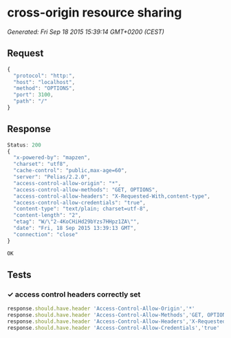 # cross-origin resource sharing

*Generated: Fri Sep 18 2015 15:39:14 GMT+0200 (CEST)*
## Request
```javascript
{
  "protocol": "http:",
  "host": "localhost",
  "method": "OPTIONS",
  "port": 3100,
  "path": "/"
}
```

## Response
```javascript
Status: 200
{
  "x-powered-by": "mapzen",
  "charset": "utf8",
  "cache-control": "public,max-age=60",
  "server": "Pelias/2.2.0",
  "access-control-allow-origin": "*",
  "access-control-allow-methods": "GET, OPTIONS",
  "access-control-allow-headers": "X-Requested-With,content-type",
  "access-control-allow-credentials": "true",
  "content-type": "text/plain; charset=utf-8",
  "content-length": "2",
  "etag": "W/\"2-4KoCHiHd29bYzs7HHpz1ZA\"",
  "date": "Fri, 18 Sep 2015 13:39:13 GMT",
  "connection": "close"
}
```
```html
OK
```

## Tests

### ✓ access control headers correctly set
```javascript
response.should.have.header 'Access-Control-Allow-Origin','*'
response.should.have.header 'Access-Control-Allow-Methods','GET, OPTIONS'
response.should.have.header 'Access-Control-Allow-Headers','X-Requested-With,content-type'
response.should.have.header 'Access-Control-Allow-Credentials','true'
```

